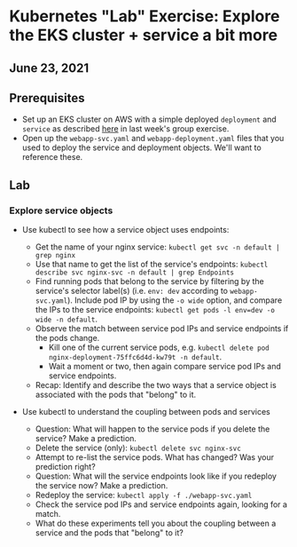 # Kubernetes "Lab" Exercise: Explore the EKS cluster + service a bit more

## June 23, 2021

## Prerequisites

* Set up an EKS cluster on AWS with a simple deployed `deployment` and `service` as described [here](https://github.com/us-learn-and-devops/2021_05_26/blob/main/README.md) in last week's group exercise.
* Open up the `webapp-svc.yaml` and `webapp-deployment.yaml` files that you used to deploy the service and deployment objects. We'll want to reference these.

## Lab

### Explore service objects

* Use kubectl to see how a service object uses endpoints:

  * Get the name of your nginx service: `kubectl get svc -n default | grep nginx`
  * Use that name to get the list of the service's endpoints: `kubectl describe svc nginx-svc -n default | grep Endpoints`
  * Find running pods that belong to the service by filtering by the service's selector label(s) (i.e. `env: dev` according to `webapp-svc.yaml`). Include pod IP by using the `-o wide` option, and compare the IPs to the service endpoints: `kubectl get pods -l env=dev -o wide -n default`.
  * Observe the match between service pod IPs and service endpoints if the pods change.
    * Kill one of the current service pods, e.g. `kubectl delete pod nginx-deployment-75ffc6d4d-kw79t -n default`.
    * Wait a moment or two, then again compare service pod IPs and service endpoints.
  * Recap: Identify and describe the two ways that a service object is associated with the pods that "belong" to it.

* Use kubectl to understand the coupling between pods and services

  * Question: What will happen to the service pods if you delete the service? Make a prediction.
  * Delete the service (only): `kubectl delete svc nginx-svc`
  * Attempt to re-list the service pods. What has changed? Was your prediction right?
  * Question: What will the service endpoints look like if you redeploy the service now? Make a prediction.
  * Redeploy the service: `kubectl apply -f ./webapp-svc.yaml`
  * Check the service pod IPs and service endpoints again, looking for a match.
  * What do these experiments tell you about the coupling between a service and the pods that "belong" to it?
